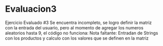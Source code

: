 # Evaluacion3
Ejercicio Evaluado #3
Se encuentra incompleto, se logro definir la matriz con la entrada del usuario, pero al momento de agregar los numeros aleatorios hasta 9, el código no funciona:
Nota faltante: Entradan de Strings con los productos y calculo con los valores que se definen en la matriz
